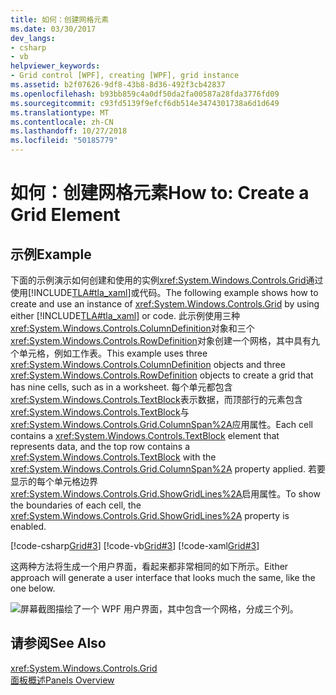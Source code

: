 ```yaml
---
title: 如何：创建网格元素
ms.date: 03/30/2017
dev_langs:
- csharp
- vb
helpviewer_keywords:
- Grid control [WPF], creating [WPF], grid instance
ms.assetid: b2f07626-9df8-43b8-8d36-492f3cb42837
ms.openlocfilehash: b93bb859c4a0df50da2fa00587a28fda3776fd09
ms.sourcegitcommit: c93fd5139f9efcf6db514e3474301738a6d1d649
ms.translationtype: MT
ms.contentlocale: zh-CN
ms.lasthandoff: 10/27/2018
ms.locfileid: "50185779"
---
```

# <a name="how-to-create-a-grid-element"></a><span data-ttu-id="abc82-102">如何：创建网格元素</span><span class="sxs-lookup"><span data-stu-id="abc82-102">How to: Create a Grid Element</span></span>
## <a name="example"></a><span data-ttu-id="abc82-103">示例</span><span class="sxs-lookup"><span data-stu-id="abc82-103">Example</span></span>  
 <span data-ttu-id="abc82-104">下面的示例演示如何创建和使用的实例<xref:System.Windows.Controls.Grid>通过使用[!INCLUDE[TLA#tla_xaml](../../../../includes/tlasharptla-xaml-md.md)]或代码。</span><span class="sxs-lookup"><span data-stu-id="abc82-104">The following example shows how to create and use an instance of <xref:System.Windows.Controls.Grid> by using either [!INCLUDE[TLA#tla_xaml](../../../../includes/tlasharptla-xaml-md.md)] or code.</span></span> <span data-ttu-id="abc82-105">此示例使用三种<xref:System.Windows.Controls.ColumnDefinition>对象和三个<xref:System.Windows.Controls.RowDefinition>对象创建一个网格，其中具有九个单元格，例如工作表。</span><span class="sxs-lookup"><span data-stu-id="abc82-105">This example uses three <xref:System.Windows.Controls.ColumnDefinition> objects and three <xref:System.Windows.Controls.RowDefinition> objects to create a grid that has nine cells, such as in a worksheet.</span></span> <span data-ttu-id="abc82-106">每个单元都包含<xref:System.Windows.Controls.TextBlock>表示数据，而顶部行的元素包含<xref:System.Windows.Controls.TextBlock>与<xref:System.Windows.Controls.Grid.ColumnSpan%2A>应用属性。</span><span class="sxs-lookup"><span data-stu-id="abc82-106">Each cell contains a <xref:System.Windows.Controls.TextBlock> element that represents data, and the top row contains a <xref:System.Windows.Controls.TextBlock> with the <xref:System.Windows.Controls.Grid.ColumnSpan%2A> property applied.</span></span> <span data-ttu-id="abc82-107">若要显示的每个单元格边界<xref:System.Windows.Controls.Grid.ShowGridLines%2A>启用属性。</span><span class="sxs-lookup"><span data-stu-id="abc82-107">To show the boundaries of each cell, the <xref:System.Windows.Controls.Grid.ShowGridLines%2A> property is enabled.</span></span>  
  
 [!code-csharp[Grid#3](../../../../samples/snippets/csharp/VS_Snippets_Wpf/Grid/CSharp/Grid_Code.cs#3)]
 [!code-vb[Grid#3](../../../../samples/snippets/visualbasic/VS_Snippets_Wpf/Grid/VisualBasic/grid_vb.vb#3)]
 [!code-xaml[Grid#3](../../../../samples/snippets/xaml/VS_Snippets_Wpf/Grid/XAML/default.xaml#3)]  
  
  <span data-ttu-id="abc82-108">这两种方法将生成一个用户界面，看起来都非常相同的如下所示。</span><span class="sxs-lookup"><span data-stu-id="abc82-108">Either approach will generate a user interface that looks much the same, like the one below.</span></span>

  ![屏幕截图描绘了一个 WPF 用户界面，其中包含一个网格，分成三个列。](./media/how-to-create-a-grid-element/how-to-create-a-grid-element.png)
## <a name="see-also"></a><span data-ttu-id="abc82-112">请参阅</span><span class="sxs-lookup"><span data-stu-id="abc82-112">See Also</span></span>  
 <xref:System.Windows.Controls.Grid>  
 [<span data-ttu-id="abc82-113">面板概述</span><span class="sxs-lookup"><span data-stu-id="abc82-113">Panels Overview</span></span>](../../../../docs/framework/wpf/controls/panels-overview.md)
